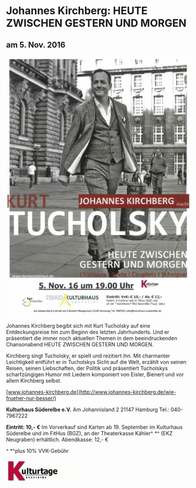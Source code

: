 # Johannes Kirchberg: HEUTE ZWISCHEN GESTERN UND MORGEN

## am 5. Nov. 2016

![](/img/wsb_519x734_Plakat_2016rdz.jpg)

Johannes Kirchberg begibt sich mit Kurt Tucholsky auf eine
Entdeckungsreise hin zum Beginn des letzten Jahrhunderts. Und er
präsentiert die immer noch aktuellen Themen in dem beeindruckenden
Chansonabend HEUTE ZWISCHEN GESTERN UND MORGEN.

Kirchberg singt Tucholsky, er spielt und rezitiert ihn. Mit charmanter
Leichtigkeit entführt er in Tucholskys Sicht auf die Welt, erzählt von
seinen Reisen, seinen Liebschaften, der Politik und präsentiert
Tucholskys scharfzüngigen Humor mit Liedern komponiert von Eisler,
Bienert und vor allem Kirchberg selbst.

[www.johannes-kirchberg.de](http://www.johannes-kirchberg.de/wie-frueher-nur-besser/)

**Kulturhaus Süderelbe e.V.** 
Am Johannisland 2 
21147 Hamburg 
Tel.: 040-7967222 

**Eintritt: 10,- €** 
Im Vorverkauf sind Karten ab 19. September im Kulturhaus Süderelbe und
im FitHus (BGZ), an der Theaterkasse Kähler^ *^ (EKZ Neugraben)
erhältlich. 
Abendkasse: 12,- €

^ *^plus 10% VVK-Gebühr

![](/img/wsb_192x64_Kulturtage2.jpg)
